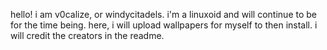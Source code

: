 hello!
i am v0calize, or windycitadels. i'm a linuxoid and will continue to be for the time being.
here, i will upload wallpapers for myself to then install. i will credit the creators in the readme.
<!---
v0calize/v0calize is a ✨ special ✨ repository because its `README.md` (this file) appears on your GitHub profile.
You can click the Preview link to take a look at your changes.
--->
